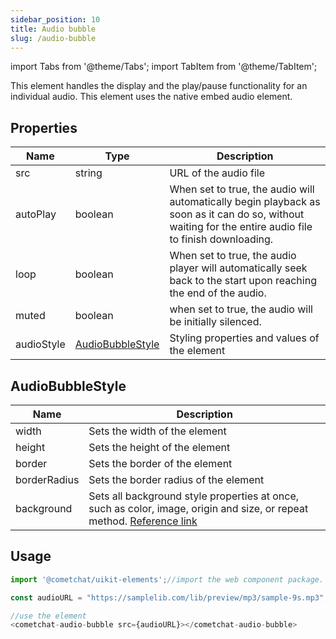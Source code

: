 ```yaml
---
sidebar_position: 10
title: Audio bubble
slug: /audio-bubble
---
```


import Tabs from '@theme/Tabs';
import TabItem from '@theme/TabItem';

This element handles the display and the play/pause functionality for an individual audio. This element uses the native embed audio element.

## Properties

| Name | Type | Description | 
| ---- | ---- | ---- | 
| src | string | URL of the audio file | 
| autoPlay | boolean | When set to true, the audio will automatically begin playback as soon as it can do so, without waiting for the entire audio file to finish downloading. | 
| loop | boolean | When set to true, the audio player will automatically seek back to the start upon reaching the end of the audio. | 
| muted | boolean | when set to true, the audio will be initially silenced. | 
| audioStyle | [AudioBubbleStyle](./audio-bubble#audiobubblestyle) | Styling properties and values of the element | 


## AudioBubbleStyle

| Name | Description | 
| ---- | ---- | 
| width | Sets the width of the element | 
| height | Sets the height of the element | 
| border | Sets the border of the element | 
| borderRadius | Sets the border radius of the element | 
| background | Sets all background style properties at once, such as color, image, origin and size, or repeat method. [Reference link](https://developer.mozilla.org/en-US/docs/Web/CSS/background) | 


## Usage

<Tabs>
<TabItem value="js" label="Javascript">

```javascript
import '@cometchat/uikit-elements';//import the web component package.

const audioURL = "https://samplelib.com/lib/preview/mp3/sample-9s.mp3";

//use the element
<cometchat-audio-bubble src={audioURL}></cometchat-audio-bubble>
```

</TabItem>
</Tabs>